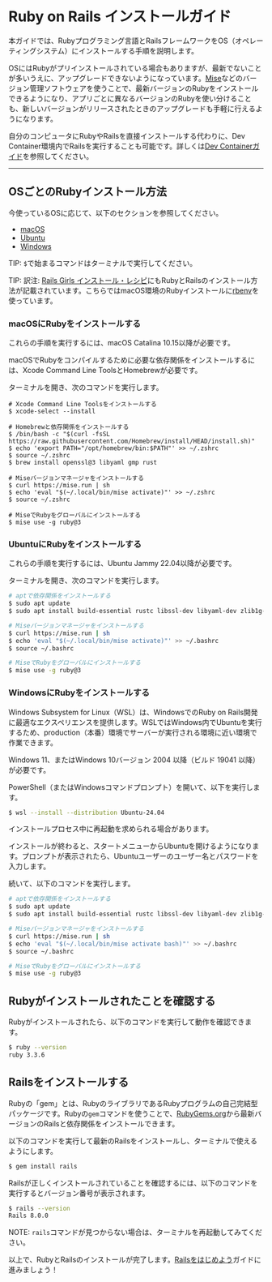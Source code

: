 Ruby on Rails インストールガイド
===========================

本ガイドでは、Rubyプログラミング言語とRailsフレームワークをOS（オペレーティングシステム）にインストールする手順を説明します。

OSにはRubyがプリインストールされている場合もありますが、最新でないことが多いうえに、アップグレードできないようになっています。[Mise](https://mise.jdx.dev/getting-started.html)などのバージョン管理ソフトウェアを使うことで、最新バージョンのRubyをインストールできるようになり、アプリごとに異なるバージョンのRubyを使い分けることも、新しいバージョンがリリースされたときのアップグレードも手軽に行えるようになります。

自分のコンピュータにRubyやRailsを直接インストールする代わりに、Dev Container環境内でRailsを実行することも可能です。詳しくは[Dev Containerガイド](getting_started_with_devcontainer.html)を参照してください。

--------------------------------------------------------------------------------

## OSごとのRubyインストール方法

今使っているOSに応じて、以下のセクションを参照してください。

* [macOS](#macosにrubyをインストールする)
* [Ubuntu](#install-ruby-on-ubuntu)
* [Windows](#install-ruby-on-windows)

TIP: `$`で始まるコマンドはターミナルで実行してください。

TIP: 訳注: [Rails Girls インストール・レシピ](https://railsgirls.jp/install)にもRubyとRailsのインストール方法が記載されています。こちらではmacOS環境のRubyインストールに[rbenv](https://github.com/rbenv/rbenv)を使っています。

### macOSにRubyをインストールする

これらの手順を実行するには、macOS Catalina 10.15以降が必要です。

macOSでRubyをコンパイルするために必要な依存関係をインストールするには、Xcode Command Line ToolsとHomebrewが必要です。

ターミナルを開き、次のコマンドを実行します。

```shell
# Xcode Command Line Toolsをインストールする
$ xcode-select --install

# Homebrewと依存関係をインストールする
$ /bin/bash -c "$(curl -fsSL https://raw.githubusercontent.com/Homebrew/install/HEAD/install.sh)"
$ echo 'export PATH="/opt/homebrew/bin:$PATH"' >> ~/.zshrc
$ source ~/.zshrc
$ brew install openssl@3 libyaml gmp rust

# Miseバージョンマネージャをインストールする
$ curl https://mise.run | sh
$ echo 'eval "$(~/.local/bin/mise activate)"' >> ~/.zshrc
$ source ~/.zshrc

# MiseでRubyをグローバルにインストールする
$ mise use -g ruby@3
```

### UbuntuにRubyをインストールする

これらの手順を実行するには、Ubuntu Jammy 22.04以降が必要です。

ターミナルを開き、次のコマンドを実行します。

```bash
# aptで依存関係をインストールする
$ sudo apt update
$ sudo apt install build-essential rustc libssl-dev libyaml-dev zlib1g-dev libgmp-dev

# Miseバージョンマネージャをインストールする
$ curl https://mise.run | sh
$ echo 'eval "$(~/.local/bin/mise activate)"' >> ~/.bashrc
$ source ~/.bashrc

# MiseでRubyをグローバルにインストールする
$ mise use -g ruby@3
```

### WindowsにRubyをインストールする

Windows Subsystem for Linux（WSL）は、WindowsでのRuby on Rails開発に最適なエクスペリエンスを提供します。WSLではWindows内でUbuntuを実行するため、production（本番）環境でサーバーが実行される環境に近い環境で作業できます。

Windows 11、またはWindows 10バージョン 2004 以降（ビルド 19041 以降）が必要です。

PowerShell（またはWindowsコマンドプロンプト）を開いて、以下を実行します。

```bash
$ wsl --install --distribution Ubuntu-24.04
```

インストールプロセス中に再起動を求められる場合があります。

インストールが終わると、スタートメニューからUbuntuを開けるようになります。プロンプトが表示されたら、Ubuntuユーザーのユーザー名とパスワードを入力します。

続いて、以下のコマンドを実行します。

```bash
# aptで依存関係をインストールする
$ sudo apt update
$ sudo apt install build-essential rustc libssl-dev libyaml-dev zlib1g-dev libgmp-dev

# Miseバージョンマネージャをインストールする
$ curl https://mise.run | sh
$ echo 'eval "$(~/.local/bin/mise activate bash)"' >> ~/.bashrc
$ source ~/.bashrc

# MiseでRubyをグローバルにインストールする
$ mise use -g ruby@3
```

Rubyがインストールされたことを確認する
---------------------------

Rubyがインストールされたら、以下のコマンドを実行して動作を確認できます。

```bash
$ ruby --version
ruby 3.3.6
```

Railsをインストールする
----------------

Rubyの「gem」とは、RubyのライブラリであるRubyプログラムの自己完結型パッケージです。Rubyの`gem`コマンドを使うことで、[RubyGems.org](https://rubygems.org)から最新バージョンのRailsと依存関係をインストールできます。

以下のコマンドを実行して最新のRailsをインストールし、ターミナルで使えるようにします。

```bash
$ gem install rails
```

Railsが正しくインストールされていることを確認するには、以下のコマンドを実行するとバージョン番号が表示されます。

```bash
$ rails --version
Rails 8.0.0
```

NOTE: `rails`コマンドが見つからない場合は、ターミナルを再起動してみてください。

以上で、RubyとRailsのインストールが完了します。[Railsをはじめよう](getting_started.html)ガイドに進みましょう！
